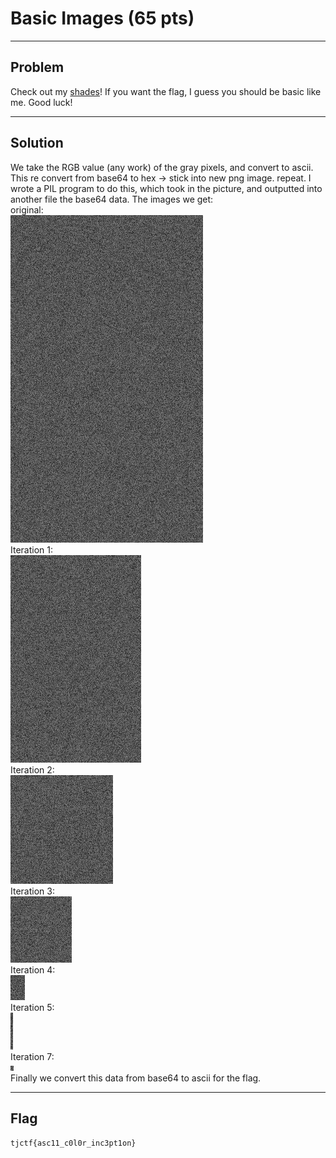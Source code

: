 # Basic Images (65 pts)

---

## Problem
Check out my [shades](https://static.tjctf.org/shades_94e8895ce768575f55dd91819c8e5db7d9d7a913062dd8f2d4bc1742c0c46ecc.png)! If you want the flag, I guess you should be basic like me. Good luck! 

---

## Solution

We take the RGB value (any work) of the gray pixels, and convert to ascii. This re convert from base64 to hex -> stick into new png image. repeat. I wrote a PIL program to do this, which took in the picture, and outputted into another file the base64 data.
The images we get:<br>
original:<br>
![](shades.png)
<br>
Iteration 1:<br>
![1](base64.png)
<br>
Iteration 2:<br>
![2](base642.png)
<br>
Iteration 3:<br>
![3](base643.png)
<br>
Iteration 4:<br>
![4](base645.png)
<br>
Iteration 5:<br>
![6](base646.png)
<br>
Iteration 7:<br>
![7](base647.png)
<br>
Finally we convert this data from base64 to ascii for the flag.

---

## Flag
`tjctf{asc11_c0l0r_inc3pt1on}`